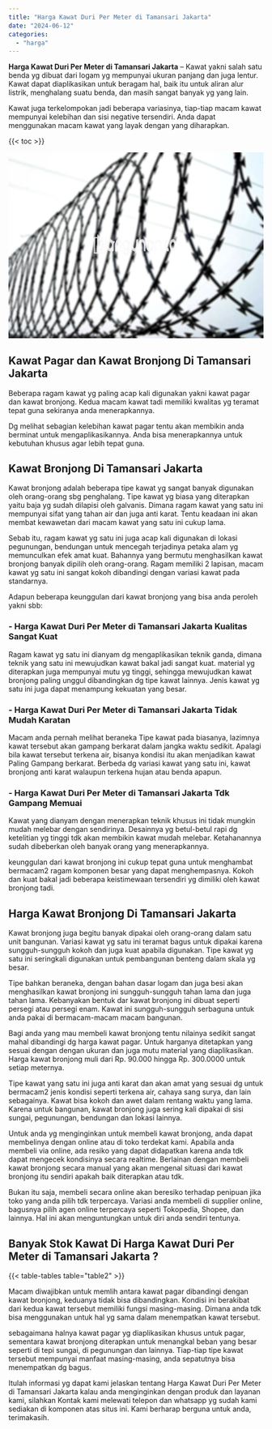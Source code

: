 ```yaml
---
title: "Harga Kawat Duri Per Meter di Tamansari Jakarta"
date: "2024-06-12"
categories: 
  - "harga"
---
```


**Harga Kawat Duri Per Meter di Tamansari Jakarta** – Kawat yakni salah satu benda yg dibuat dari logam yg mempunyai ukuran panjang dan juga lentur. Kawat dapat diaplikasikan untuk beragam hal, baik itu untuk aliran alur listrik, menghalang suatu benda, dan masih sangat banyak yg yang lain.

Kawat juga terkelompokan jadi beberapa variasinya, tiap-tiap macam kawat mempunyai kelebihan dan sisi negative tersendiri. Anda dapat menggunakan macam kawat yang layak dengan yang diharapkan.

{{< toc >}}

![Harga Kawat Duri Per Meter di Tamansari Jakarta](/images/jual-kawat-murah44.png)

## Kawat Pagar dan Kawat Bronjong Di Tamansari Jakarta

Beberapa ragam kawat yg paling acap kali digunakan yakni kawat pagar dan kawat bronjong. Kedua macam kawat tadi memiliki kwalitas yg teramat tepat guna sekiranya anda menerapkannya.

Dg melihat sebagian kelebihan kawat pagar tentu akan membikin anda berminat untuk mengaplikasikannya. Anda bisa menerapkannya untuk kebutuhan khusus agar lebih tepat guna.

## Kawat Bronjong Di Tamansari Jakarta

Kawat bronjong adalah beberapa tipe kawat yg sangat banyak digunakan oleh orang-orang sbg penghalang. Tipe kawat yg biasa yang diterapkan yaitu baja yg sudah dilapisi oleh galvanis. Dimana ragam kawat yang satu ini mempunyai sifat yang tahan air dan juga anti karat. Tentu keadaan ini akan membat kewawetan dari macam kawat yang satu ini cukup lama.

Sebab itu, ragam kawat yg satu ini juga acap kali digunakan di lokasi pegunungan, bendungan untuk mencegah terjadinya petaka alam yg memunculkan efek amat kuat. Bahannya yang bermutu menghasilkan kawat bronjong banyak dipilih oleh orang-orang. Ragam memiliki 2 lapisan, macam kawat yg satu ini sangat kokoh dibandingi dengan variasi kawat pada standarnya.

Adapun beberapa keunggulan dari kawat bronjong yang bisa anda peroleh yakni sbb:

### \- Harga Kawat Duri Per Meter di Tamansari Jakarta Kualitas Sangat Kuat

Ragam kawat yg satu ini dianyam dg mengaplikasikan teknik ganda, dimana teknik yang satu ini mewujudkan kawat bakal jadi sangat kuat. material yg diterapkan juga mempunyai mutu yg tinggi, sehingga mewujudkan kawat bronjong paling unggul dibandingkan dg tipe kawat lainnya. Jenis kawat yg satu ini juga dapat menampung kekuatan yang besar.

### \- Harga Kawat Duri Per Meter di Tamansari Jakarta Tidak Mudah Karatan

Macam anda pernah melihat beraneka Tipe kawat pada biasanya, lazimnya kawat tersebut akan gampang berkarat dalam jangka waktu sedikit. Apalagi bila kawat tersebut terkena air, bisanya kondisi itu akan menjadikan kawat Paling Gampang berkarat. Berbeda dg variasi kawat yang satu ini, kawat bronjong anti karat walaupun terkena hujan atau benda apapun.

### \- Harga Kawat Duri Per Meter di Tamansari Jakarta Tdk Gampang Memuai

Kawat yang dianyam dengan menerapkan teknik khusus ini tidak mungkin mudah melebar dengan sendirinya. Desainnya yg betul-betul rapi dg ketelitian yg tinggi tdk akan membikin kawat mudah melebar. Ketahanannya sudah dibeberkan oleh banyak orang yang menerapkannya.

keunggulan dari kawat bronjong ini cukup tepat guna untuk menghambat bermacam2 ragam komponen besar yang dapat menghempasnya. Kokoh dan kuat bakal jadi beberapa keistimewaan tersendiri yg dimiliki oleh kawat bronjong tadi.

## Harga Kawat Bronjong Di Tamansari Jakarta

Kawat bronjong juga begitu banyak dipakai oleh orang-orang dalam satu unit bangunan. Variasi kawat yg satu ini teramat bagus untuk dipakai karena sungguh-sungguh kokoh dan juga kuat apabila digunakan. Tipe kawat yg satu ini seringkali digunakan untuk pembangunan benteng dalam skala yg besar.

Tipe bahkan beraneka, dengan bahan dasar logam dan juga besi akan menghasilkan kawat bronjong ini sungguh-sungguh tahan lama dan juga tahan lama. Kebanyakan bentuk dar kawat bronjong ini dibuat seperti persegi atau persegi enam. Kawat ini sungguh-sungguh serbaguna untuk anda pakai di bermacam-macam macam bangunan.

Bagi anda yang mau membeli kawat bronjong tentu nilainya sedikit sangat mahal dibandingi dg harga kawat pagar. Untuk harganya ditetapkan yang sesuai dengan dengan ukuran dan juga mutu material yang diaplikasikan. Harga kawat bronjong muli dari Rp. 90.000 hingga Rp. 300.0000 untuk setiap meternya.

Tipe kawat yang satu ini juga anti karat dan akan amat yang sesuai dg untuk bermacam2 jenis kondisi seperti terkena air, cahaya sang surya, dan lain sebagainya. Kawat bisa kokoh dan awet dalam rentang waktu yang lama. Karena untuk bangunan, kawat bronjong juga sering kali dipakai di sisi sungai, pegunungan, bendungan dan lokasi lainnya.

Untuk anda yg menginginkan untuk membeli kawat bronjong, anda dapat membelinya dengan online atau di toko terdekat kami. Apabila anda membeli via online, ada resiko yang dapat didapatkan karena anda tdk dapat mengecek kondisinya secara realtime. Berlainan dengan membeli kawat bronjong secara manual yang akan mengenal situasi dari kawat bronjong itu sendiri apakah baik diterapkan atau tdk.

Bukan itu saja, membeli secara online akan beresiko terhadap penipuan jika toko yang anda pilih tdk terpercaya. Variasi anda membeli di supplier online, bagusnya pilih agen online terpercaya seperti Tokopedia, Shopee, dan lainnya. Hal ini akan menguntungkan untuk diri anda sendiri tentunya.

## Banyak Stok Kawat Di Harga Kawat Duri Per Meter di Tamansari Jakarta ?

{{< table-tables table="table2" >}}

Macam diwajibkan untuk memlih antara kawat pagar dibandingi dengan kawat bronjong, keduanya tidak bisa dibandingkan. Kondisi ini berakibat dari kedua kawat tersebut memiliki fungsi masing-masing. Dimana anda tdk bisa menggunakan untuk hal yg sama dalam menempatkan kawat tersebut.

sebagaimana halnya kawat pagar yg diaplikasikan khusus untuk pagar, sementara kawat bronjong diterapkan untuk menangkal beban yang besar seperti di tepi sungai, di pegunungan dan lainnya. Tiap-tiap tipe kawat tersebut mempunyai manfaat masing-masing, anda sepatutnya bisa menempatkan dg bagus.

Itulah informasi yg dapat kami jelaskan tentang Harga Kawat Duri Per Meter di Tamansari Jakarta kalau anda menginginkan dengan produk dan layanan kami, silahkan Kontak kami melewati telepon dan whatsapp yg sudah kami sediakan di komponen atas situs ini. Kami berharap berguna untuk anda, terimakasih.
